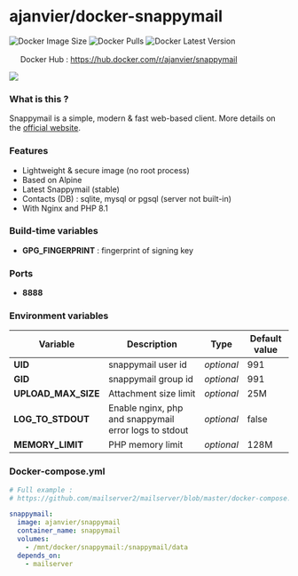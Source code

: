 # ajanvier/docker-snappymail
![Docker Image Size](https://img.shields.io/docker/image-size/ajanvier/snappymail)
![Docker Pulls](https://img.shields.io/docker/pulls/ajanvier/snappymail)
![Docker Latest Version](https://img.shields.io/docker/v/ajanvier/snappymail?sort=semver)


<img src="https://icons.duckduckgo.com/ip3/hub.docker.com.ico"  width="16px" /> Docker Hub : https://hub.docker.com/r/ajanvier/snappymail

![](https://snappymail.eu/static/img/logo-256x256.png)

### What is this ?

Snappymail is a simple, modern & fast web-based client. More details on the [official website](https://snappymail.eu/).

### Features

- Lightweight & secure image (no root process)
- Based on Alpine
- Latest Snappymail (stable)
- Contacts (DB) : sqlite, mysql or pgsql (server not built-in)
- With Nginx and PHP 8.1

### Build-time variables

- **GPG_FINGERPRINT** : fingerprint of signing key

### Ports

- **8888**

### Environment variables

| Variable | Description | Type | Default value |
| -------- | ----------- | ---- | ------------- |
| **UID** | snappymail user id | *optional* | 991
| **GID** | snappymail group id | *optional* | 991
| **UPLOAD_MAX_SIZE** | Attachment size limit | *optional* | 25M
| **LOG_TO_STDOUT** | Enable nginx, php and snappymail error logs to stdout | *optional* | false
| **MEMORY_LIMIT** | PHP memory limit | *optional* | 128M

### Docker-compose.yml

```yml
# Full example :
# https://github.com/mailserver2/mailserver/blob/master/docker-compose.sample.yml

snappymail:
  image: ajanvier/snappymail
  container_name: snappymail
  volumes:
    - /mnt/docker/snappymail:/snappymail/data
  depends_on:
    - mailserver
```
